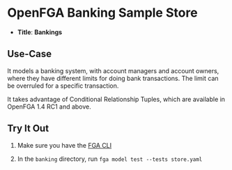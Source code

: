 # OpenFGA Banking Sample Store

* **Title**: **Bankings** 

## Use-Case

It models a banking system, with account managers and account owners, where they have different limits for doing bank transactions. The limit can be overruled for a specific transaction.

It takes advantage of Conditional Relationship Tuples, which are available in OpenFGA 1.4 RC1 and above.

## Try It Out

1. Make sure you have the [FGA CLI](https://github.com/openfga/cli/?tab=readme-ov-file#installation)

2. In the `banking` directory, run `fga model test --tests store.yaml`
